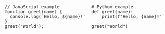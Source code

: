 <div style="display: flex; gap: 16px;">
  <pre>// JavaScript example
function greet(name) {
  console.log(`Hello, ${name}!`);
}
greet("World");
</code></pre>

  <pre># Python example
def greet(name):
    print(f"Hello, {name}!")

greet("World")
</code></pre>
</div>